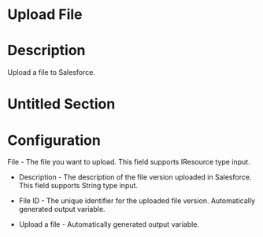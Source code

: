 ﻿# Upload File

# Description

Upload a file to Salesforce.

# Untitled Section

# Configuration

File - The file you want to
            upload. This field supports IResource type input.







* Description - The description of the file version uploaded in Salesforce. This field supports String type input.



* File ID - The unique identifier for the uploaded file version. Automatically generated output variable.
* Upload a file - Automatically generated output variable.
